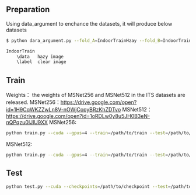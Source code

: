 ## Preparation
Using data_argument to enchance the datasets, it will produce below datasets
```bash
$ python dara_argument.py --fold_A=IndoorTrainHzay --fold_B=IndoorTrainGT --fold_AB=IndoorTrain 

IndoorTrain
    \data   hazy image
    \label  clear image
```

## Train
Weights：
the weights of MSNet256 and MSNet512 in the ITS datasets are released.
MSNet256：https://drive.google.com/open?id=1H9CqWKZZwLn8V-nOWjCopyBRzKhZDTvo
MSNet512：https://drive.google.com/open?id=1oRDLw0y8u5JH0B3eN-nQPqzu0IJlU9XX
MSNet256: 
```bash
python train.py --cuda --gpus=4 --train=/path/to/train --test=/path/to/test --lr=0.0001 --step=1000 --n 1
```
MSNet512: 
```bash
python train.py --cuda --gpus=4 --train=/path/to/train --test=/path/to/test --lr=0.0001 --step=1000 --n 2
```

## Test
```bash
python test.py --cuda --checkpoints=/path/to/checkpoint --test=/path/to/testimages
```

